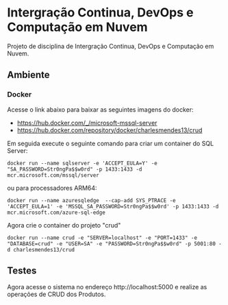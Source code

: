 # Intergração Continua, DevOps e Computação em Nuvem
Projeto de disciplina de Intergração Continua, DevOps e Computação em Nuvem.

## Ambiente

### Docker

Acesse o link abaixo para baixar as seguintes imagens do docker:
* https://hub.docker.com/_/microsoft-mssql-server
* https://hub.docker.com/repository/docker/charlesmendes13/crud

Em seguida execute o seguinte comando para criar um container do SQL Server:

```
docker run --name sqlserver -e 'ACCEPT_EULA=Y' -e "SA_PASSWORD=Str0ngPa$$w0rd" -p 1433:1433 -d mcr.microsoft.com/mssql/server
```

ou para processadores ARM64:

```
docker run --name azuresqledge  --cap-add SYS_PTRACE -e 'ACCEPT_EULA=1' -e 'MSSQL_SA_PASSWORD=Str0ngPa$$w0rd' -p 1433:1433 -d mcr.microsoft.com/azure-sql-edge
```

Agora crie o container do projeto "crud"

```
docker run --name crud -e "SERVER=localhost" -e "PORT=1433" -e "DATABASE=crud" -e "USER=SA" -e "PASSWORD=Str0ngPa$$w0rd" -p 5001:80 -d charlesmendes13/crud
```

## Testes

Agora acesse o sistema no endereço http://localhost:5000 e realize as operações de CRUD dos Produtos.
